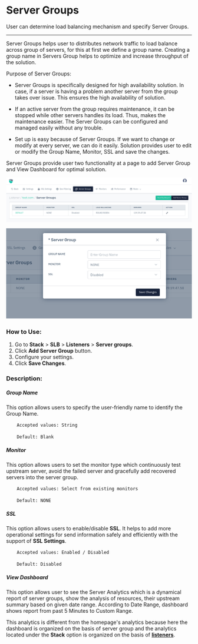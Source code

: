 # Server Groups

User can determine load balancing mechanism and specify Server Groups.

---

Server Groups helps user to distributes network traffic to load balance across group of servers, for this at first we define a group name. Creating a group name in Servers Group helps to optimize and increase throughput of the solution.

Purpose of Server Groups:

- Server Groups is specifically designed for high availability solution. In case, if a server is having a problem another server from the group takes over issue. This ensures the high availability of solution.

- If an active server from the group requires maintenance, it can be stopped while other servers handles its load. Thus, makes the maintenance easier. The Server Groups can be configured and managed easily without any trouble.

- Set up is easy because of Server Groups. If we want to change or modify at every server, we can do it easily. Solution provides user to edit or modify the Group Name, Monitor, SSL and save the changes.

Server Groups provide user two functionality at a page to add Server Group and View Dashboard for optimal solution.

![Server group](/img/adc/v8/docs/server_group_1.png)

![Server group](/img/adc/v8/docs/server_group_2.png)

### How to Use:

1. Go to **Stack** > **SLB** > **Listeners** > **Server groups**.
2. Click **Add Server Group** button.
3. Configure your settings. 
4. Click **Save Changes**.

### Description:

##### **Group Name**

This option allows users to specify the user-friendly name to identify the Group Name.

```
    Accepted values: String

    Default: Blank 
```


##### **Monitor**

This option allows users to set the monitor type which continuously test upstream server, avoid the failed server and gracefully add recovered servers into the server group.

```
    Accepted values: Select from existing monitors

    Default: NONE 
```


##### **SSL**

This option allows users to enable/disable **SSL**. It helps to add more operational settings for send information safely and efficiently with the support of **SSL Settings**. 

```
    Accepted values: Enabled / Disabled

    Default: Disabled 
```


##### **View Dashboard**

This option allows user to see the Server Analytics which is a dynamical report of server groups, show the analysis of resources, their upstream summary based on given date range. According to Date Range, dashboard shows report from past 5 Minutes to Custom Range.

This analytics is different from the homepage's analytics because here the dashboard is organized on the basis of server group and the analytics located under the **Stack** option is organized on the basis of [**listeners**](../listeners.md).
